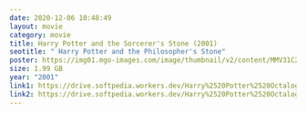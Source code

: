 ```yaml
---
date: 2020-12-06 10:48:49
layout: movie
category: movie
title: Harry Potter and the Sorcerer's Stone (2001)
seotitle: " Harry Potter and the Philosopher's Stone"
poster: https://img01.mgo-images.com/image/thumbnail/v2/content/MMV31C2C7055DDEC14E0213AE11A80B387BF.jpeg
size: 1.99 GB
year: "2001"
link1: https://drive.softpedia.workers.dev/Harry%2520Potter%2520Octalogy%2520(2001%2520to%25202011)/Telegram%2520(%40tadubs)%2520Harry%2520Potter%2520and%2520the%2520Sorcerers%2520Stone.(2001).%5B720p-Extended.BDRip-%5BTamil%2520%2B%2520Telugu%2520%2B%2520Hindi%2520%2B%2520Eng%5D.mkv?rootId=0AN9zhQ1hps-9Uk9PVA
link2: https://drive.softpedia.workers.dev/Harry%2520Potter%2520Octalogy%2520(2001%2520to%25202011)/Telegram%2520(%40tadubs)%2520Harry%2520Potter%2520and%2520the%2520Sorcerers%2520Stone.(2001).%5B720p-Extended.BDRip-%5BTamil%2520%2B%2520Telugu%2520%2B%2520Hindi%2520%2B%2520Eng%5D.mkv?rootId=0AN9zhQ1hps-9Uk9PVA
---
```

